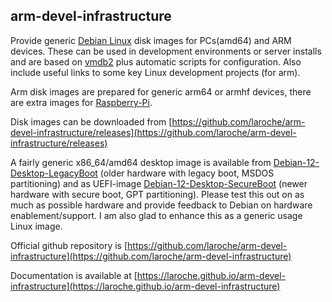 arm-devel-infrastructure
------------------------

Provide generic [Debian Linux](https://www.debian.org/) disk images for
PCs(amd64) and ARM devices. These can be used in development environments
or server installs and are based on [vmdb2](https://vmdb2.liw.fi/) plus
automatic scripts for configuration.
Also include useful links to some key Linux development projects (for arm).

Arm disk images are prepared for generic arm64 or armhf devices,
there are extra images for [Raspberry-Pi](https://www.raspberrypi.org/).

Disk images can be downloaded from [https://github.com/laroche/arm-devel-infrastructure/releases](https://github.com/laroche/arm-devel-infrastructure/releases)

A fairly generic x86_64/amd64 desktop image is available from
[Debian-12-Desktop-LegacyBoot](https://drive.google.com/file/d/1JfyKxd_X1RSg0jI7p6XFXRO1-dIXwrZX/view?usp=sharing) (older hardware with legacy boot, MSDOS partitioning)
and as UEFI-image
[Debian-12-Desktop-SecureBoot](https://drive.google.com/file/d/1F3UicklztS9bVhxdNvqjM_IYyYyVkDQP/view?usp=sharing) (newer hardware with secure boot, GPT partitioning).
Please test this out on as much as possible hardware and provide feedback to Debian on hardware enablement/support. I am also glad to enhance this as a
generic usage Linux image.

Official github repository is [https://github.com/laroche/arm-devel-infrastructure](https://github.com/laroche/arm-devel-infrastructure)

Documentation is available at [https://laroche.github.io/arm-devel-infrastructure](https://laroche.github.io/arm-devel-infrastructure)

